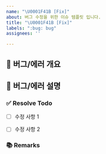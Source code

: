 ```yaml
---
name: "\U0001F41B [Fix]"
about: 버그 수정을 위한 이슈 템플릿 입니다.
title: "\U0001F41B [Fix]"
labels: ":bug: bug"
assignees: ''

---
```


## 🐞 버그/에러 개요
<!-- 간단하게 한줄로 어떤 버그/에러인지 요약해서 적습니다 -->

## 📝 버그/에러 설명
<!--  어떤 에러가 어떤 상황에서 발생했는지 Given-When-Then 형식으로 적습니다 -->


### ✅ Resolve Todo
<!-- 에러/버그 수정 항목을 나열합니다 (PR할 때에는 모두 체크되어야함) -->
- [ ] 수정 사항 1
- [ ] 수정 사항 2


### 📚 Remarks
<!-- 이슈 해결에 있어 비고사항이 있었다면 적습니다 -->
